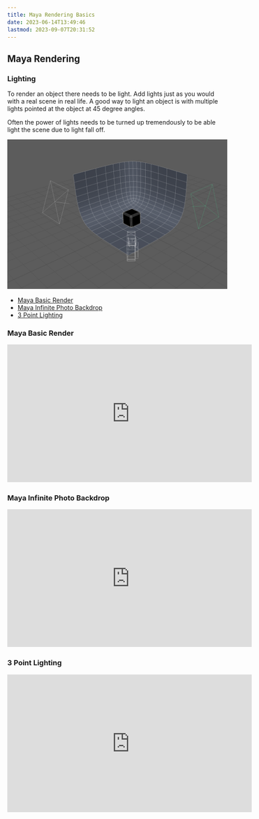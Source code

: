```yaml
---
title: Maya Rendering Basics
date: 2023-06-14T13:49:46
lastmod: 2023-09-07T20:31:52
---
```


## Maya Rendering

### Lighting

To render an object there needs to be light. Add lights just as you would with a real scene in real life. A good way to light an object is with multiple lights pointed at the object at 45 degree angles.

Often the power of lights needs to be turned up tremendously to be able light the scene due to light fall off.

[![Maya two light setup](./2023-maya-two-light-setup.png)](./2023-maya-two-light-setup.png)

- [Maya Basic Render](https://youtu.be/9RHh4OSPKQQ)
- [Maya Infinite Photo Backdrop](https://youtu.be/y2ylWfbrC58)
- [3 Point Lighting](https://youtu.be/1nYSVw6-GxA)

<div class="video-grid">

<div class="video-card">

### Maya Basic Render

<div class="iframe-16-9-container">
<iframe class="youTubeIframe"  width="560" height="315" src="https://www.youtube.com/embed/9RHh4OSPKQQ?rel=0" title="YouTube video player" frameborder="0" allow="accelerometer; autoplay; clipboard-write; encrypted-media; gyroscope; picture-in-picture; web-share" allowfullscreen></iframe>
</div>
</div>

<div class="video-card">

### Maya Infinite Photo Backdrop

<div class="iframe-16-9-container">
<iframe class="youTubeIframe"  width="560" height="315" src="https://www.youtube.com/embed/y2ylWfbrC58?rel=0" title="YouTube video player" frameborder="0" allow="accelerometer; autoplay; clipboard-write; encrypted-media; gyroscope; picture-in-picture; web-share" allowfullscreen></iframe>
</div>
</div>

<div class="video-card">

### 3 Point Lighting

<div class="iframe-16-9-container">
<iframe class="youTubeIframe"  width="560" height="315" src="https://www.youtube.com/embed/1nYSVw6-GxA?rel=0" title="YouTube video player" frameborder="0" allow="accelerometer; autoplay; clipboard-write; encrypted-media; gyroscope; picture-in-picture; web-share" allowfullscreen></iframe>
</div>
</div>

</div>
